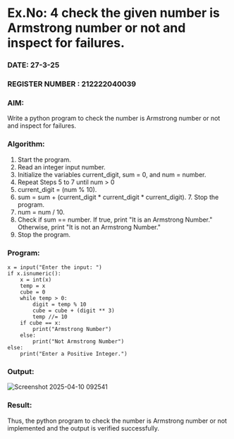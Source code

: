 # Ex.No: 4 check the given number is Armstrong number or not and inspect for failures.
### DATE:   27-3-25                                                                          
### REGISTER NUMBER : 212222040039
### AIM: 
Write a python program to check the number is Armstrong number or not and inspect for failures.

### Algorithm:
1.  Start the program.
2.	Read an integer input number.
3.	Initialize the variables current_digit, sum = 0, and num = number.
4.	Repeat Steps 5 to 7 until num > 0
5.	current_digit = (num % 10).
6.	sum = sum + (current_digit * current_digit * current_digit). 7. Stop the program.
7.	num = num / 10.
8.	Check if sum == number. If true, print "It is an Armstrong Number." Otherwise, print "It is not an Armstrong Number."
9.	Stop the program.

### Program:
```
x = input("Enter the input: ") 
if x.isnumeric(): 
    x = int(x) 
    temp = x 
    cube = 0
    while temp > 0: 
        digit = temp % 10 
        cube = cube + (digit ** 3) 
        temp //= 10 
    if cube == x: 
        print("Armstrong Number") 
    else: 
        print("Not Armstrong Number") 
else: 
    print("Enter a Positive Integer.")
```
### Output:
![Screenshot 2025-04-10 092541](https://github.com/user-attachments/assets/0d78faa4-e7b1-4aae-a694-474a92b79b44)






### Result:
Thus, the python program to check the number is Armstrong number or not implemented and the output is verified successfully.



